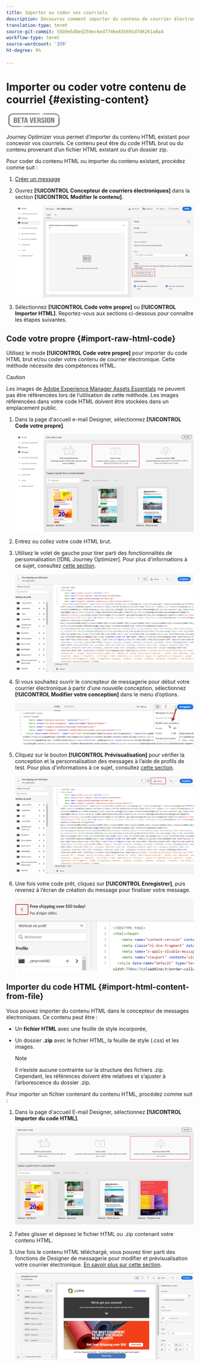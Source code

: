 ```yaml
---
title: Importer ou coder vos courriels
description: Découvrez comment importer du contenu de courrier électronique ou coder vos courriers électroniques
translation-type: tm+mt
source-git-commit: 55b9e5d8ed259ec6ed7746e835691d7d6261a8a4
workflow-type: tm+mt
source-wordcount: '359'
ht-degree: 0%

---
```


# Importer ou coder votre contenu de courriel {#existing-content}

![](assets/do-not-localize/badge.png)

Journey Optimizer vous permet d’importer du contenu HTML existant pour concevoir vos courriels. Ce contenu peut être du code HTML brut ou du contenu provenant d’un fichier HTML existant ou d’un dossier zip.

Pour coder du contenu HTML ou importer du contenu existant, procédez comme suit :

1. [Créer un message](create-message.md)

1. Ouvrez **[!UICONTROL Concepteur de courriers électroniques]** dans la section **[!UICONTROL Modifier le contenu]**.

   ![](assets/import-html_1.png)

1. Sélectionnez **[!UICONTROL Code votre propre]** ou **[!UICONTROL Importer HTML]**. Reportez-vous aux sections ci-dessous pour connaître les étapes suivantes.

## Code votre propre {#import-raw-html-code}

Utilisez le mode **[!UICONTROL Code votre propre]** pour importer du code HTML brut et/ou coder votre contenu de courrier électronique. Cette méthode nécessite des compétences HTML.

>[!CAUTION]
>
> Les images de [Adobe Experience Manager Assets Essentials](assets-essentials.md) ne peuvent pas être référencées lors de l’utilisation de cette méthode. Les images référencées dans votre code HTML doivent être stockées dans un emplacement public.

1. Dans la page d&#39;accueil e-mail Designer, sélectionnez **[!UICONTROL Code votre propre]**.

   ![](assets/code-your-own.png)

1. Entrez ou collez votre code HTML brut.

1. Utilisez le volet de gauche pour tirer parti des fonctionnalités de personnalisation [!DNL Journey Optimizer]. Pour plus d&#39;informations à ce sujet, consultez [cette section](personalization/personalize.md).

   ![](assets/code-editor.png)

1. Si vous souhaitez ouvrir le concepteur de messagerie pour début votre courrier électronique à partir d’une nouvelle conception, sélectionnez **[!UICONTROL Modifier votre conception]** dans le menu d’options.

   ![](assets/code-editor-change-design.png)

1. Cliquez sur le bouton **[!UICONTROL Prévisualisation]** pour vérifier la conception et la personnalisation des messages à l’aide de profils de test. Pour plus d&#39;informations à ce sujet, consultez [cette section](preview.md).

   ![](assets/code-editor-preview.png)

1. Une fois votre code prêt, cliquez sur **[!UICONTROL Enregistrer]**, puis revenez à l’écran de création du message pour finaliser votre message.

   ![](assets/code-editor-save.png)


## Importer du code HTML {#import-html-content-from-file}

Vous pouvez importer du contenu HTML dans le concepteur de messages électroniques. Ce contenu peut être :

* Un **fichier HTML** avec une feuille de style incorporée,
* Un dossier **.zip** avec le fichier HTML, la feuille de style (.css) et les images.

   >[!NOTE]
   >
   >Il n’existe aucune contrainte sur la structure des fichiers .zip. Cependant, les références doivent être relatives et s’ajuster à l’arborescence du dossier .zip.

Pour importer un fichier contenant du contenu HTML, procédez comme suit :

1. Dans la page d&#39;accueil E-mail Designer, sélectionnez **[!UICONTROL Importer du code HTML]**.

   ![](assets/import-html_2.png)

1. Faites glisser et déposez le fichier HTML ou .zip contenant votre contenu HTML.

1. Une fois le contenu HTML téléchargé, vous pouvez tirer parti des fonctions de Designer de messagerie pour modifier et prévisualisation votre courrier électronique. [En savoir plus sur cette section](create-email-content.md).

   ![](assets/html-imported.png)

